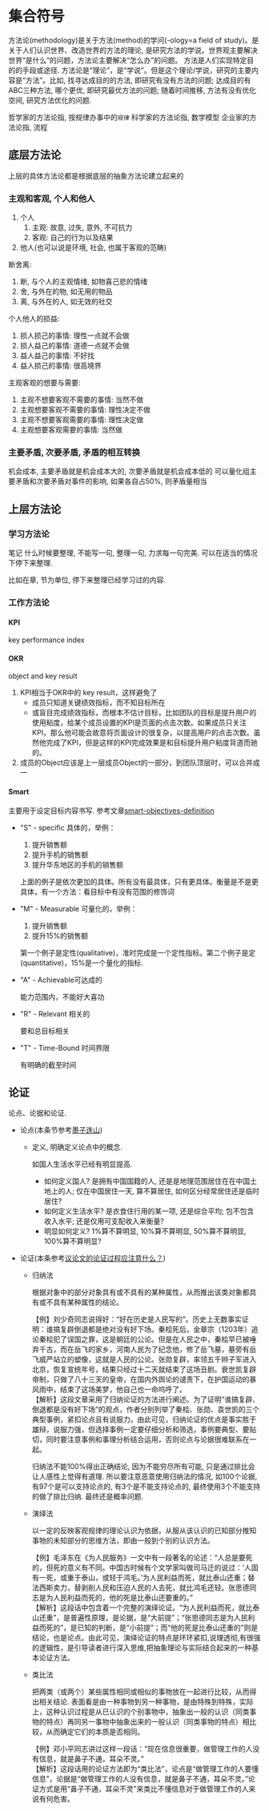 # 集合符号

方法论(methodology)是关于方法(method)的学问(-ology=a field of study)。是关于人们认识世界、改造世界的方法的理论, 是研究方法的学说。世界观主要解决世界“是什么”的问题，方法论主要解决“怎么办”的问题。
方法是人们实现特定目的的手段或途径. 方法论是“理论”，是“学说”。但是这个理论/学说，研究的主要内容是“方法”。比如, 找寻达成目的的方法, 即研究有没有方法的问题; 达成目的有ABC三种方法, 哪个更优, 即研究最优方法的问题; 随着时间推移, 方法有没有优化空间, 研究方法优化的问题.


哲学家的方法论指, 按规律办事中的`规律`
科学家的方法论指, 数学模型
企业家的方法论指, 流程





## 底层方法论
上层的具体方法论都是根据底层的抽象方法论建立起来的

### 主观和客观, 个人和他人
1. 个人
    1. 主观: 故意, 过失, 意外, 不可抗力
    2. 客观: 自己的行为以及结果
2. 他人(也可以说是环境, 社会, 也属于客观的范畴)

断舍离:
1. 断, 与个人的主观情绪, 如物喜己悲的情绪
2. 舍, 与外在的物, 如无用的物品
3. 离, 与外在的人, 如无效的社交

个人他人的损益:
1. 损人损己的事情: 理性一点就不会做
1. 损人益己的事情: 道德一点就不会做
1. 益人益己的事情: 不好找
1. 益人损己的事情: 很高境界


主观客观的想要与需要:
1. 主观不想要客观不需要的事情: 当然不做
1. 主观想要客观不需要的事情: 理性决定不做
1. 主观不想要客观需要的事情: 理性决定做
1. 主观想要客观需要的事情: 当然做


### 主要矛盾, 次要矛盾, 矛盾的相互转换
机会成本, 主要矛盾就是机会成本大的, 次要矛盾就是机会成本低的
可以量化组主要矛盾和次要矛盾对事件的影响, 如果各自占50%, 则矛盾量相当

## 上层方法论

### 学习方法论

 笔记
什么时候要整理,
不能写一句, 整理一句, 力求每一句完美. 可以在适当的情况下停下来整理.

比如在章, 节为单位, 停下来整理已经学习过的内容.

### 工作方法论
#### KPI
key performance index

#### OKR
object and key result

1. KPI相当于OKR中的 key result，这样避免了
    - 成员只知道关键绩效指标，而不知目标所在
    - 或盲目完成绩效指标，而根本不估计目标，比如团队的目标是提升用户的使用粘度，给某个成员设置的KPI是页面的点击次数。如果成员只关注KPI，那么他可能会故意将页面设计的很复杂，以提高用户的点击次数。虽然他完成了KPI，但是这样的KPI完成效果是和目标提升用户粘度背道而驰的。
2. 成员的Object应该是上一层成员Object的一部分，到团队顶层时，可以合并成一



#### Smart
主要用于设定目标内容书写. 参考文章[smart-objectives-definition](https://www.clearreview.com/resources/guides/which-smart-objectives-definition-should-i-use/)

- "S" - specific 具体的，举例：
    
    1. 提升销售额
    2. 提升手机的销售额
    3. 提升华东地区的手机的销售额

    上面的例子是依次更加的具体。所有没有最具体，只有更具体。衡量是不是更具体，有一个方法：看目标中有没有范围的修饰词

- "M" - Measurable 可量化的，举例：

    1. 提升销售额
    2. 提升15%的销售额

    第一个例子是定性(qual­i­ta­tive)，准时完成是一个定性指标。第二个例子是定(quan­ti­ta­tive)，15%是一个量化的指标.

- "A" - Achievable可达成的

    能力范围内，不能好大喜功

- "R" - Relevant 相关的

    要和总目标相关

- "T" - Time-Bound 时间界限

    有明确的截至时间


## 论证
论点、论据和论证.

- 论点(本条节参考[墨子连山](https://www.zhihu.com/question/309415265))
    - 定义, 明确定义论点中的概念. 
        
        如国人生活水平已经有明显提高.

        - 如何定义国人? 是拥有中国国籍的人, 还是是地理范围居住在在中国土地上的人; 仅在中国居住一天, 算不算居住, 如何区分经常居住还是临时居住?
        - 如何定义生活水平? 是衣食住行用的某一项, 还是综合平均; 包不包含收入水平; 还是仅用可支配收入来衡量?
        - 明显如何定义? 1%算不算明显, 10%算不算明显, 50%算不算明显, 100%算不算明显?

- 论证(本条参考[议论文的论证过程应注意什么？](https://www.zhihu.com/question/360913753))
    - 归纳法

        根据对象中的部分对象具有或不具有的某种属性，从而推出该类对象都具有或不具有某种属性的结论。

        【例】刘少奇同志说得好：“好在历史是人民写的”。历史上无数事实证明：谁搞复辟倒退都是绝对没有好下场。秦桧死后，金章宗（1203年）追论秦桧犯了误国之罪，这是朝廷的公论。但是在人民之中，秦桧早已被唾弃千古，而在岳飞的家乡，河南人民为了纪念他，修了岳飞墓，墓旁有岳飞威严站立的塑像，这就是人民的公论。张勋复辟，率领五千辫子军进入北京，恢复宣统年号，结果只经过十二天就结束了这场丑剧。衰世凯复辟帝制，只做了八十三天的皇帝，在国内外舆论的谴责下，在护国运动的暴风雨中，结束了这场美梦，他自己也一命呜呼了。  
        【解析】这段文章采用了归纳论证的方法进行阐述。为了证明“谁搞复辟、倒退都是没有好下场”的观点，作者分别列举了秦桧、张勋、袁世凯的三个典型事例，紧扣论点且有说服力。由此可见，归纳论证的优点是事实胜于雄辩，说服力强，但选择事例一定要仔细分析和筛选，事例要典型、要贴切，同时要注意事例和事理分析结合运用，否则论点与论据很难联系在一起。

        归纳法不能100%得出正确结论, 因为不能穷尽所有可能, 只是通过排比会让人感性上觉得有道理. 所以要注意恶意使用归纳法的情况, 如100个论据, 有97个是可以支持论点的, 有3个是不能支持论点的, 最终使用3个不能支持的做了排比归纳. 最终还是概率问题.

    - 演绎法

        以一定的反映客观规律的理论认识为依据，从服从该认识的已知部分推知事物的未知部分的思维方法，即由一般到个别的认识方法。

        【例】毛泽东在《为人民服务》一文中有一段著名的论述：“人总是要死的，但死的意义有不同。中国古时候有个文学家叫做司马迁的说过：‘人固有一死，或重于泰山，或轻于鸿毛。’为人民利益而死，就比泰山还重；替法西斯卖力，替剥削人民和压迫人民的人去死，就比鸿毛还轻。张思德同志是为人民利益而死的，他的死是比泰山还要重的。”  
        【解析】这段话中包含着一个完整的演绎论证。“为人民利益而死，就比泰山还重”，是普遍性原理，是论据，是“大前提”；“张思德同志是为人民利益而死的”，是已知的判断，是“小前提”；而“他的死是比泰山还重的”则是结论，也是论点。由此可见，演绎论证的特点是环环紧扣,说理透彻,有很强的逻辑性，是引导读者进行深入思维,把抽象理论与实际结合起来的一种基本论证方法。

    - 类比法

        把两类（或两个）某些属性相同或相似的事物放在一起进行比较，从而得出相关结论. 表面看是由一种事物到另一种事物，是由特殊到特殊，实际上，这种认识过程是从已认识的个别事物中，抽象出一般的认识（同类事物的特点）再同另一事物中抽象出来的一般认识（同类事物的特点）相比较，从而确定它们的本质是否相同。

        【例】邓小平同志讲过这样一段话：“现在信息很重要，做管理工作的人没有信息，就是鼻子不通，耳朵不灵。”  
        【解析】这段话用的论证方法即为“类比法”，论点是“做管理工作的人要懂信息”，论据是“做管理工作的人没有信息，就是鼻子不通，耳朵不灵。”论证方式是用“鼻子不通，耳朵不灵”来类比不懂信息对于做管理工作的人来说有何危害。




